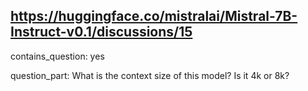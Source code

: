 ## https://huggingface.co/mistralai/Mistral-7B-Instruct-v0.1/discussions/15

contains_question: yes

question_part: What is the context size of this model? Is it 4k or 8k?